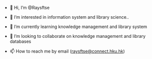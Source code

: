 - 👋 Hi, I’m @Raysftse
- 👀 I’m interested in information system and library science..
- 🌱 I’m currently learning knowledge management and library system
- 💞️ I’m looking to collaborate on knowledge management and library databases

- 📫 How to reach me by email (raysftse@connect.hku.hk)

<!---
Raysftse/Raysftse is a ✨ special ✨ repository because its `README.md` (this file) appears on your GitHub profile.
You can click the Preview link to take a look at your changes.
--->
